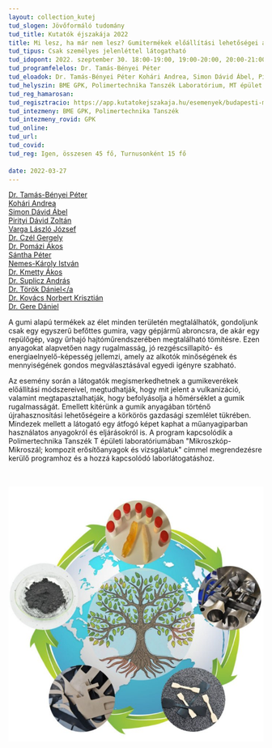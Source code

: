 ```yaml
---
layout: collection_kutej
tud_slogen: Jövőformáló tudomány
tud_title: Kutatók éjszakája 2022
title: Mi lesz, ha már nem lesz? Gumitermékek előállítási lehetőségei a körkörös gazdasági szemlélet jegyében
tud_tipus: Csak személyes jelenléttel látogatható
tud_idopont: 2022. szeptember 30. 18:00-19:00, 19:00-20:00, 20:00-21:00
tud_programfelelos: Dr. Tamás-Bényei Péter
tud_eloadok: Dr. Tamás-Bényei Péter	Kohári Andrea, Simon Dávid Ábel, Pirityi Dávid Zoltán, Varga László József, Dr. Czél Gergely, Dr. Pomázi Ákos, Sántha Péter, Nemes-Károly István, Dr. Kmetty Ákos, Dr. Suplicz András, Dr. Török Dániel, Dr. Kovács Norbert Krisztián, Dr. Gere Dániel
tud_helyszin: BME GPK, Polimertechnika Tanszék Laboratórium, MT épület Bertalan L. utca felőli bejárat 
tud_reg_hamarosan:
tud_regisztracio: https://app.kutatokejszakaja.hu/esemenyek/budapesti-muszaki-es-gazdasagtudomanyi-egyetem/mi-lesz-ha-mar-nem-lesz
tud_intezmeny: BME GPK, Polimertechnika Tanszék
tud_intezmeny_rovid: GPK
tud_online:
tud_url:
tud_covid:
tud_reg: Igen, összesen 45 fő, Turnusonként 15 fő

date: 2022-03-27
---
```



<a href="http://www.pt.bme.hu/munkatarsadatlap.php?id=25B9ug9m48B6A987r5q2343q99nw9rb7m3n3qwh2&l=m" target="_blank"> Dr. Tamás-Bényei Péter</a><br>
<a href="http://www.pt.bme.hu/munkatarsadatlap.php?id=72s794mv2u2s4334p785un64x2xk2g6j2fhum2h5&l=m" target="_blank"> Kohári Andrea</a><br>
<a href="http://www.pt.bme.hu/munkatarsadatlap.php?id=dB92xrjwf6g65fAuA583qk96esxj4xsrm6uz529g&l=m" target="_blank"> Simon Dávid Ábel</a><br>
<a href="http://www.pt.bme.hu/munkatarsadatlap.php?id=826sp47qg4h22zewzB6m7r62r7tdsns73Ak8b4r4&l=m" target="_blank">  Pirityi Dávid Zoltán</a><br>
<a href="http://www.pt.bme.hu/munkatarsadatlap.php?id=9t28uf5cvB26vv649pg8dgu327494ex4mxdp6v9u&l=m" target="_blank"> Varga László József</a><br>
<a href="http://www.pt.bme.hu/munkatarsadatlap.php?id=m2u96285n263k69972655k9B37gmduggs44fnc47&l=m" target="_blank"> Dr. Czél Gergely</a><br>
<a href="http://www.pt.bme.hu/munkatarsadatlap.php?id=8h6v84sgb4ft76gc23zBh5Aruux9w4B277eh9jhv&l=m" target="_blank"> Dr. Pomázi Ákos</a><br>
<a href="http://www.pt.bme.hu/munkatarsadatlap.php?id=qj2v38xjBBe75ve8s8bA2ukv8zAf2j29ej44232t&l=m" target="_blank"> Sántha Péter</a><br>
<a href="http://www.pt.bme.hu/munkatarsadatlap.php?id=725cAB3m2z29r2q38472d978Bz8u8n3uvh435758&l=m" target="_blank"> Nemes-Károly István</a><br>
<a href="http://www.pt.bme.hu/munkatarsadatlap.php?id=7x3675Aez5z3f5gAtggAf72wj64zf334zu3A2r62&l=m" target="_blank"> Dr. Kmetty Ákos</a><br>
<a href="http://www.pt.bme.hu/munkatarsadatlap.php?id=Btv9mv8qxj57f62x498x7on36j78d22e4683yf76&l=m" target="_blank"> Dr. Suplicz András</a><br>
<a href="http://www.pt.bme.hu/munkatarsadatlap.php?id=Bjpon4ek5oe8zjb274q46e75BB86q59p3574dA8o&l=m" target="_blank"> Dr. Török Dániel</a<br>
<a href="http://www.pt.bme.hu/munkatarsadatlap.php?id=j2j3e454q78eqxmsstuvb3639ho6B799bpp6kbh9&l=m" target="_blank"> Dr. Kovács Norbert Krisztián</a><br>
<a href="http://www.pt.bme.hu/munkatarsadatlap.php?id=kb45kox2hu4xxz4jn8u627pwn3ok78975d9exw6c&l=m" target="_blank"> Dr. Gere Dániel</a>

A gumi alapú termékek az élet minden területén megtalálhatók, gondoljunk csak egy egyszerű befőttes gumira, vagy gépjármű abroncsra, de akár egy repülőgép, vagy űrhajó hajtóműrendszerében megtalálható tömítésre. Ezen anyagokat alapvetően nagy rugalmasság, jó rezgéscsillapító- és energiaelnyelő-képesség jellemzi, amely az alkotók minőségének és mennyiségének gondos megválasztásával egyedi igényre szabható. 

Az esemény során a látogatók megismerkedhetnek a gumikeverékek előállítási módszereivel, megtudhatják, hogy mit jelent a vulkanizáció, valamint megtapasztalhatják, hogy befolyásolja a hőmérséklet a gumik rugalmasságát. Emellett kitérünk a gumik anyagában történő újrahasznosítási lehetőségeire a körkörös gazdasági szemlélet tükrében. Mindezek mellett a látogató egy átfogó képet kaphat a műanyagiparban használatos anyagokról és eljárásokról is. A program kapcsolódik a Polimertechnika Tanszék T épületi laboratóriumában "Mikroszkóp-Mikroszál; kompozit erősítőanyagok és vizsgálatuk"  címmel megrendezésre kerülő programhoz és a hozzá kapcsolódó laborlátogatáshoz.

<br><br>
<img src="images/gumitermekek-eloallitasi-lehetosegei-a-korkoros-gazdasagi-szemlelet-jegyeben.jpg" max-width="500" class="center">
